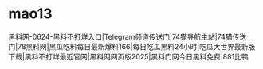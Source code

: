 # mao13
黑料网-0624-黑料不打烊入口|Telegram频道传送门|74猫导航主站|74猫传送门|78黑料网|黑瓜吃料每日最新爆料166|每日吃瓜黑料24小时|吃瓜大世界最新版下载|黑料不打烊最近官网|黑料网网页版2025|黑料门网今日黑料免费|881比鸭
